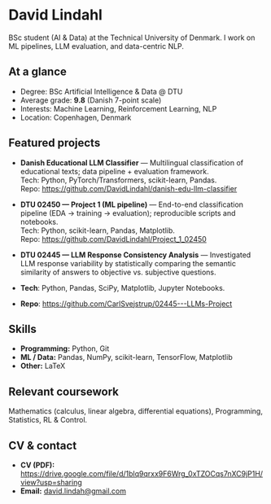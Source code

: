 # David Lindahl

BSc student (AI & Data) at the Technical University of Denmark. I work on ML pipelines, LLM evaluation, and data-centric NLP.

## At a glance
- Degree: BSc Artificial Intelligence & Data @ DTU
- Average grade: **9.8** (Danish 7-point scale)
- Interests: Machine Learning, Reinforcement Learning, NLP
- Location: Copenhagen, Denmark

## Featured projects
- **Danish Educational LLM Classifier** — Multilingual classification of educational texts; data pipeline + evaluation framework.  
  Tech: Python, PyTorch/Transformers, scikit-learn, Pandas.  
  Repo: https://github.com/DavidLindahl/danish-edu-llm-classifier

- **DTU 02450 — Project 1 (ML pipeline)** — End-to-end classification pipeline (EDA → training → evaluation); reproducible scripts and notebooks.  
  Tech: Python, scikit-learn, Pandas, Matplotlib.  
  Repo: https://github.com/DavidLindahl/Project_1_02450

- **DTU 02445 — LLM Response Consistency Analysis** — Investigated LLM response variability by statistically comparing the semantic similarity of answers to objective vs. subjective questions.
- **Tech**: Python, Pandas, SciPy, Matplotlib, Jupyter Notebooks.
- **Repo**: https://github.com/CarlSvejstrup/02445---LLMs-Project

## Skills
- **Programming:** Python, Git
- **ML / Data:** Pandas, NumPy, scikit-learn, TensorFlow, Matplotlib
- **Other:** LaTeX

## Relevant coursework
Mathematics (calculus, linear algebra, differential equations), Programming, Statistics, RL & Control.

## CV & contact
- **CV (PDF):** https://drive.google.com/file/d/1blq9qrxx9F6Wrg_0xTZOCqs7nXC9jP1H/view?usp=sharing
- **Email:** david.lindah@gmail.com
